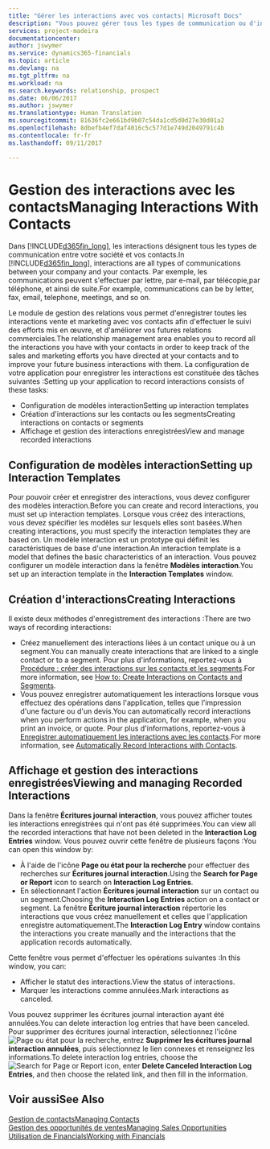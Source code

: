 ```yaml
---
title: "Gérer les interactions avec vos contacts| Microsoft Docs"
description: "Vous pouvez gérer tous les types de communication ou d'interactions entre votre société et vos contacts. Par exemple, une communication par lettre, par téléphone, lors de réunions, etc."
services: project-madeira
documentationcenter: 
author: jswymer
ms.service: dynamics365-financials
ms.topic: article
ms.devlang: na
ms.tgt_pltfrm: na
ms.workload: na
ms.search.keywords: relationship, prospect
ms.date: 06/06/2017
ms.author: jswymer
ms.translationtype: Human Translation
ms.sourcegitcommit: 81636fc2e661bd9b07c54da1cd5d0d27e30d01a2
ms.openlocfilehash: 8dbefb4ef7daf4016c5c577d1e749d2049791c4b
ms.contentlocale: fr-fr
ms.lasthandoff: 09/11/2017

---
```

# <a name="managing-interactions-with-contacts"></a><span data-ttu-id="1a214-103">Gestion des interactions avec les contacts</span><span class="sxs-lookup"><span data-stu-id="1a214-103">Managing Interactions With Contacts</span></span>
<span data-ttu-id="1a214-104">Dans [!INCLUDE[d365fin_long](includes/d365fin_long_md.md)], les interactions désignent tous les types de communication entre votre société et vos contacts.</span><span class="sxs-lookup"><span data-stu-id="1a214-104">In [!INCLUDE[d365fin_long](includes/d365fin_long_md.md)], interactions are all types of communications between your company and your contacts.</span></span> <span data-ttu-id="1a214-105">Par exemple, les communications peuvent s'effectuer par lettre, par e-mail, par télécopie,par téléphone, et ainsi de suite.</span><span class="sxs-lookup"><span data-stu-id="1a214-105">For example, communications can be by letter, fax, email, telephone, meetings, and so on.</span></span>

<span data-ttu-id="1a214-106">Le module de gestion des relations vous permet d'enregistrer toutes les interactions vente et marketing avec vos contacts afin d'effectuer le suivi des efforts mis en œuvre, et d'améliorer vos futures relations commerciales.</span><span class="sxs-lookup"><span data-stu-id="1a214-106">The relationship management area enables you to record all the interactions you have with your contacts in order to keep track of the sales and marketing efforts you have directed at your contacts and to improve your future business interactions with them.</span></span> <span data-ttu-id="1a214-107">La configuration de votre application pour enregistrer les interactions est constituée des tâches suivantes :</span><span class="sxs-lookup"><span data-stu-id="1a214-107">Setting up your application to record interactions consists of these tasks:</span></span>

* <span data-ttu-id="1a214-108">Configuration de modèles interaction</span><span class="sxs-lookup"><span data-stu-id="1a214-108">Setting up interaction templates</span></span>  
* <span data-ttu-id="1a214-109">Création d'interactions sur les contacts ou les segments</span><span class="sxs-lookup"><span data-stu-id="1a214-109">Creating interactions on contacts or segments</span></span>  
* <span data-ttu-id="1a214-110">Affichage et gestion des interactions enregistrées</span><span class="sxs-lookup"><span data-stu-id="1a214-110">View and manage recorded interactions</span></span>  

##  <a name="setting-up-interaction-templates"></a><span data-ttu-id="1a214-111">Configuration de modèles interaction</span><span class="sxs-lookup"><span data-stu-id="1a214-111">Setting up Interaction Templates</span></span>
<span data-ttu-id="1a214-112">Pour pouvoir créer et enregistrer des interactions, vous devez configurer des modèles interaction.</span><span class="sxs-lookup"><span data-stu-id="1a214-112">Before you can create and record interactions, you must set up interaction templates.</span></span> <span data-ttu-id="1a214-113">Lorsque vous créez des interactions, vous devez spécifier les modèles sur lesquels elles sont basées.</span><span class="sxs-lookup"><span data-stu-id="1a214-113">When creating interactions, you must specify the interaction templates they are based on.</span></span> <span data-ttu-id="1a214-114">Un modèle interaction est un prototype qui définit les caractéristiques de base d'une interaction.</span><span class="sxs-lookup"><span data-stu-id="1a214-114">An interaction template is a model that defines the basic characteristics of an interaction.</span></span>
<span data-ttu-id="1a214-115">Vous pouvez configurer un modèle interaction dans la fenêtre **Modèles interaction**.</span><span class="sxs-lookup"><span data-stu-id="1a214-115">You set up an interaction template in the **Interaction Templates** window.</span></span>  

## <a name="creating-interactions"></a><span data-ttu-id="1a214-116">Création d'interactions</span><span class="sxs-lookup"><span data-stu-id="1a214-116">Creating Interactions</span></span>
<span data-ttu-id="1a214-117">Il existe deux méthodes d'enregistrement des interactions :</span><span class="sxs-lookup"><span data-stu-id="1a214-117">There are two ways of recording interactions:</span></span>

* <span data-ttu-id="1a214-118">Créez manuellement des interactions liées à un contact unique ou à un segment.</span><span class="sxs-lookup"><span data-stu-id="1a214-118">You can manually create interactions that are linked to a single contact or to a segment.</span></span> <span data-ttu-id="1a214-119">Pour plus d'informations, reportez-vous à [Procédure : créer des interactions sur les contacts et les segments](marketing-how-create-interactions.md).</span><span class="sxs-lookup"><span data-stu-id="1a214-119">For more information, see [How to: Create Interactions on Contacts and Segments](marketing-how-create-interactions.md).</span></span>  
* <span data-ttu-id="1a214-120">Vous pouvez enregistrer automatiquement les interactions lorsque vous effectuez des opérations dans l'application, telles que l'impression d'une facture ou d'un devis.</span><span class="sxs-lookup"><span data-stu-id="1a214-120">You can automatically record interactions when you perform actions in the application, for example, when you print an invoice, or quote.</span></span> <span data-ttu-id="1a214-121">Pour plus d'informations, reportez-vous à [Enregistrer automatiquement les interactions avec les contacts](marketing-auto-record-interactions.md).</span><span class="sxs-lookup"><span data-stu-id="1a214-121">For more information, see [Automatically Record Interactions with Contacts](marketing-auto-record-interactions.md).</span></span>

## <a name="viewing-and-managing-recorded-interactions"></a><span data-ttu-id="1a214-122">Affichage et gestion des interactions enregistrées</span><span class="sxs-lookup"><span data-stu-id="1a214-122">Viewing and managing Recorded Interactions</span></span>
<span data-ttu-id="1a214-123">Dans la fenêtre **Écritures journal interaction**, vous pouvez afficher toutes les interactions enregistrées qui n'ont pas été supprimées.</span><span class="sxs-lookup"><span data-stu-id="1a214-123">You can view all the recorded interactions that have not been deleted in the **Interaction Log Entries** window.</span></span> <span data-ttu-id="1a214-124">Vous pouvez ouvrir cette fenêtre de plusieurs façons :</span><span class="sxs-lookup"><span data-stu-id="1a214-124">You can open this window by:</span></span>

* <span data-ttu-id="1a214-125">À l'aide de l'icône **Page ou état pour la recherche** pour effectuer des recherches sur **Écritures journal interaction**.</span><span class="sxs-lookup"><span data-stu-id="1a214-125">Using the **Search for Page or Report** icon to search on **Interaction Log Entries**.</span></span>
* <span data-ttu-id="1a214-126">En sélectionnant l'action **Écritures journal interaction** sur un contact ou un segment.</span><span class="sxs-lookup"><span data-stu-id="1a214-126">Choosing the **Interaction Log Entries** action on a contact or segment.</span></span>
  <span data-ttu-id="1a214-127">La fenêtre **Écriture journal interaction** répertorie les interactions que vous créez manuellement et celles que l'application enregistre automatiquement.</span><span class="sxs-lookup"><span data-stu-id="1a214-127">The **Interaction Log Entry** window contains the interactions you create manually and the interactions that the application records automatically.</span></span>

<span data-ttu-id="1a214-128">Cette fenêtre vous permet d'effectuer les opérations suivantes :</span><span class="sxs-lookup"><span data-stu-id="1a214-128">In this window, you can:</span></span>

* <span data-ttu-id="1a214-129">Afficher le statut des interactions.</span><span class="sxs-lookup"><span data-stu-id="1a214-129">View the status of interactions.</span></span>
* <span data-ttu-id="1a214-130">Marquer les interactions comme annulées.</span><span class="sxs-lookup"><span data-stu-id="1a214-130">Mark interactions as canceled.</span></span>

<span data-ttu-id="1a214-131">Vous pouvez supprimer les écritures journal interaction ayant été annulées.</span><span class="sxs-lookup"><span data-stu-id="1a214-131">You can delete interaction log entries that have been canceled.</span></span> <span data-ttu-id="1a214-132">Pour supprimer des écritures journal interaction, sélectionnez l'icône ![Page ou état pour la recherche](media/ui-search/search_small.png "icône Page ou état pour la recherche"), entrez **Supprimer les écritures journal interaction annulées**, puis sélectionnez le lien connexes et renseignez les informations.</span><span class="sxs-lookup"><span data-stu-id="1a214-132">To delete interaction log entries, choose the ![Search for Page or Report](media/ui-search/search_small.png "Search for Page or Report icon") icon, enter **Delete Canceled Interaction Log Entries**, and then choose the related link, and then fill in the information.</span></span>

## <a name="see-also"></a><span data-ttu-id="1a214-133">Voir aussi</span><span class="sxs-lookup"><span data-stu-id="1a214-133">See Also</span></span>
[<span data-ttu-id="1a214-134">Gestion de contacts</span><span class="sxs-lookup"><span data-stu-id="1a214-134">Managing Contacts</span></span>](marketing-contacts.md)  
[<span data-ttu-id="1a214-135">Gestion des opportunités de ventes</span><span class="sxs-lookup"><span data-stu-id="1a214-135">Managing Sales Opportunities</span></span>](marketing-manage-sales-opportunities.md)  
[<span data-ttu-id="1a214-136">Utilisation de Financials</span><span class="sxs-lookup"><span data-stu-id="1a214-136">Working with Financials</span></span>](ui-work-product.md)  

